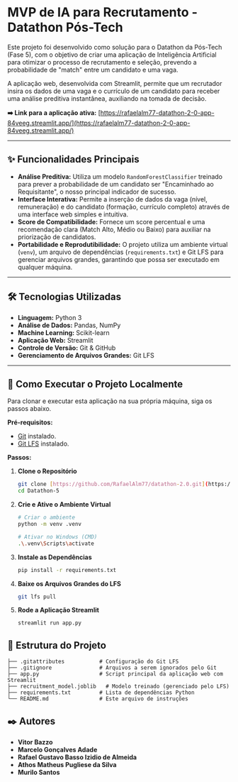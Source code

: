 # MVP de IA para Recrutamento - Datathon Pós-Tech

Este projeto foi desenvolvido como solução para o Datathon da Pós-Tech (Fase 5), com o objetivo de criar uma aplicação de Inteligência Artificial para otimizar o processo de recrutamento e seleção, prevendo a probabilidade de "match" entre um candidato e uma vaga.

A aplicação web, desenvolvida com Streamlit, permite que um recrutador insira os dados de uma vaga e o currículo de um candidato para receber uma análise preditiva instantânea, auxiliando na tomada de decisão.

**➡️ Link para a aplicação ativa:** [https://rafaelalm77-datathon-2-0-app-84veeg.streamlit.app/](https://rafaelalm77-datathon-2-0-app-84veeg.streamlit.app/)

---

## ✨ Funcionalidades Principais

* **Análise Preditiva:** Utiliza um modelo `RandomForestClassifier` treinado para prever a probabilidade de um candidato ser "Encaminhado ao Requisitante", o nosso principal indicador de sucesso.
* **Interface Interativa:** Permite a inserção de dados da vaga (nível, remuneração) e do candidato (formação, currículo completo) através de uma interface web simples e intuitiva.
* **Score de Compatibilidade:** Fornece um score percentual e uma recomendação clara (Match Alto, Médio ou Baixo) para auxiliar na priorização de candidatos.
* **Portabilidade e Reprodutibilidade:** O projeto utiliza um ambiente virtual (`venv`), um arquivo de dependências (`requirements.txt`) e Git LFS para gerenciar arquivos grandes, garantindo que possa ser executado em qualquer máquina.

---

## 🛠️ Tecnologias Utilizadas

* **Linguagem:** Python 3
* **Análise de Dados:** Pandas, NumPy
* **Machine Learning:** Scikit-learn
* **Aplicação Web:** Streamlit
* **Controle de Versão:** Git & GitHub
* **Gerenciamento de Arquivos Grandes:** Git LFS

---

## 🚀 Como Executar o Projeto Localmente

Para clonar e executar esta aplicação na sua própria máquina, siga os passos abaixo.

**Pré-requisitos:**
* [Git](https://git-scm.com/downloads) instalado.
* [Git LFS](https://git-lfs.github.com/) instalado.

**Passos:**

1.  **Clone o Repositório**
    ```bash
    git clone [https://github.com/RafaelAlm77/datathon-2.0.git](https://github.com/RafaelAlm77/datathon-2.0.git)
    cd Datathon-5
    ```

2.  **Crie e Ative o Ambiente Virtual**
    ```bash
    # Criar o ambiente
    python -m venv .venv

    # Ativar no Windows (CMD)
    .\.venv\Scripts\activate
    ```

3.  **Instale as Dependências**
    ```bash
    pip install -r requirements.txt
    ```

4.  **Baixe os Arquivos Grandes do LFS**
    ```bash
    git lfs pull
    ```

5.  **Rode a Aplicação Streamlit**
    ```bash
    streamlit run app.py
    ```



## 📁 Estrutura do Projeto
```
├── .gitattributes           # Configuração do Git LFS
├── .gitignore               # Arquivos a serem ignorados pelo Git
├── app.py                   # Script principal da aplicação web com Streamlit
├── recruitment_model.joblib   # Modelo treinado (gerenciado pelo LFS)
├── requirements.txt         # Lista de dependências Python
└── README.md                # Este arquivo de instruções
```




## ✒️ Autores

* **Vitor Bazzo**
* **Marcelo Gonçalves Adade**
* **Rafael Gustavo Basso Izidio de Almeida**
* **Athos Matheus Pugliese da Silva**
* **Murilo Santos**
